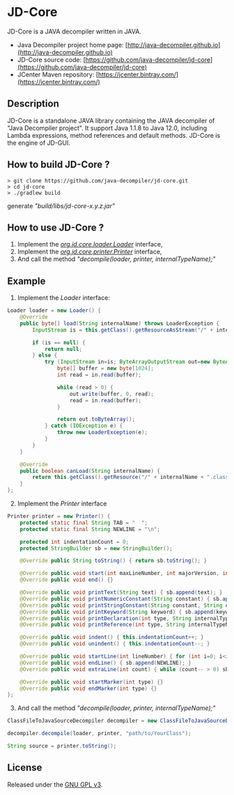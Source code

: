 # JD-Core

JD-Core is a JAVA decompiler written in JAVA.

- Java Decompiler project home page:
[http://java-decompiler.github.io](http://java-decompiler.github.io)
- JD-Core source code:
[https://github.com/java-decompiler/jd-core](https://github.com/java-decompiler/jd-core)
- JCenter Maven repository:
[https://jcenter.bintray.com/](https://jcenter.bintray.com/)

## Description
JD-Core is a standalone JAVA library containing the JAVA decompiler of
"Java Decompiler project". It support Java 1.1.8 to Java 12.0,
including Lambda expressions, method references and default methods.
JD-Core is the engine of JD-GUI.

## How to build JD-Core ?
```
> git clone https://github.com/java-decompiler/jd-core.git
> cd jd-core
> ./gradlew build
```
generate _"build/libs/jd-core-x.y.z.jar"_

## How to use JD-Core ?

1. Implement the
_[org.jd.core.loader.Loader](https://github.com/java-decompiler/jd-core/blob/master/src/main/java/org/jd/core/v1/api/loader/Loader.java)_
interface,
2. Implement the
_[org.jd.core.printer.Printer](https://github.com/java-decompiler/jd-core/blob/master/src/main/java/org/jd/core/v1/api/printer/Printer.java)_
interface,
3. And call the method _"decompile(loader, printer, internalTypeName);"_

## Example

1. Implement the _Loader_ interface:
```java
Loader loader = new Loader() {
    @Override
    public byte[] load(String internalName) throws LoaderException {
        InputStream is = this.getClass().getResourceAsStream("/" + internalName + ".class");

        if (is == null) {
            return null;
        } else {
            try (InputStream in=is; ByteArrayOutputStream out=new ByteArrayOutputStream()) {
                byte[] buffer = new byte[1024];
                int read = in.read(buffer);

                while (read > 0) {
                    out.write(buffer, 0, read);
                    read = in.read(buffer);
                }

                return out.toByteArray();
            } catch (IOException e) {
                throw new LoaderException(e);
            }
        }
    }

    @Override
    public boolean canLoad(String internalName) {
        return this.getClass().getResource("/" + internalName + ".class") != null;
    }
};
```

2. Implement the _Printer_ interface
```java
Printer printer = new Printer() {
    protected static final String TAB = "  ";
    protected static final String NEWLINE = "\n";

    protected int indentationCount = 0;
    protected StringBuilder sb = new StringBuilder();

    @Override public String toString() { return sb.toString(); }

    @Override public void start(int maxLineNumber, int majorVersion, int minorVersion) {}
    @Override public void end() {}

    @Override public void printText(String text) { sb.append(text); }
    @Override public void printNumericConstant(String constant) { sb.append(constant); }
    @Override public void printStringConstant(String constant, String ownerInternalName) { sb.append(constant); }
    @Override public void printKeyword(String keyword) { sb.append(keyword); }
    @Override public void printDeclaration(int type, String internalTypeName, String name, String descriptor) { sb.append(name); }
    @Override public void printReference(int type, String internalTypeName, String name, String descriptor, String ownerInternalName) { sb.append(name); }

    @Override public void indent() { this.indentationCount++; }
    @Override public void unindent() { this.indentationCount--; }

    @Override public void startLine(int lineNumber) { for (int i=0; i<indentationCount; i++) sb.append(TAB); }
    @Override public void endLine() { sb.append(NEWLINE); }
    @Override public void extraLine(int count) { while (count-- > 0) sb.append(NEWLINE); }

    @Override public void startMarker(int type) {}
    @Override public void endMarker(int type) {}
};
```

3. And call the method _"decompile(loader, printer, internalTypeName);"_
```java
ClassFileToJavaSourceDecompiler decompiler = new ClassFileToJavaSourceDecompiler();

decompiler.decompile(loader, printer, "path/to/YourClass");

String source = printer.toString();
```

## License
Released under the [GNU GPL v3](LICENSE).
